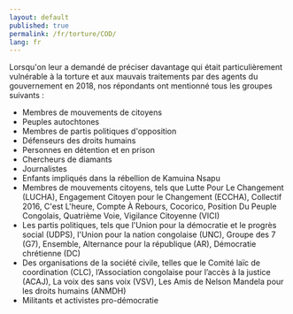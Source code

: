 ```yaml
---
layout: default
published: true
permalink: /fr/torture/COD/
lang: fr
---
```


Lorsqu'on leur a demandé de préciser davantage qui était particulièrement vulnérable à la torture et aux mauvais traitements par des agents du gouvernement en 2018, nos répondants ont mentionné tous les groupes suivants :
-	Membres de mouvements de citoyens
-	Peuples autochtones
-	Membres de partis politiques d'opposition
-	Défenseurs des droits humains
-	Personnes en détention et en prison
-	Chercheurs de diamants
-	Journalistes
-	Enfants impliqués dans la rébellion de Kamuina Nsapu
-	Membres de mouvements citoyens, tels que Lutte Pour Le Changement (LUCHA), Engagement Citoyen pour le Changement (ECCHA), Collectif 2016, C'est L'heure, Compte À Rebours, Cocorico, Position Du Peuple Congolais, Quatrième Voie, Vigilance Citoyenne (VICI)
-	Les partis politiques, tels que l'Union pour la démocratie et le progrès social (UDPS), l'Union pour la nation congolaise (UNC), Groupe des 7 (G7), Ensemble, Alternance pour la république (AR), Démocratie chrétienne (DC)
-	Des organisations de la société civile, telles que le Comité laïc de coordination (CLC), l’Association congolaise pour l’accès à la justice (ACAJ), La voix des sans voix (VSV), Les Amis de Nelson Mandela pour les droits humains (ANMDH)
-	Militants et activistes pro-démocratie
